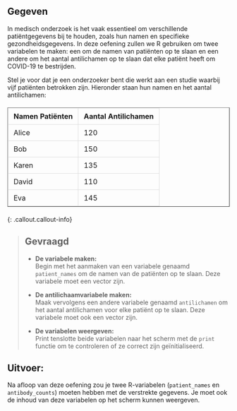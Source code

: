 ## Gegeven

In medisch onderzoek is het vaak essentieel om verschillende patiëntgegevens bij te houden, zoals hun namen en specifieke gezondheidsgegevens. In deze oefening zullen we R gebruiken om twee variabelen te maken: een om de namen van patiënten op te slaan en een andere om het aantal antilichamen op te slaan dat elke patiënt heeft om COVID-19 te bestrijden.


Stel je voor dat je een onderzoeker bent die werkt aan een studie waarbij vijf patiënten betrokken zijn. Hieronder staan hun namen en het aantal antilichamen:

<table border="1">
    <head>
    <meta charset="UTF-8">
    <meta name="viewport" content="width=device-width, initial-scale=1.0">
    <title>Materials Data</title>
    <style>
        table {
            width: 100%;
            border-collapse: collapse;
            margin: 20px 0;
        }
        th, td {
            border: 1px solid #dddddd;
            padding: 8px 12px;
            text-align: left;
        }
        th {
            background-color: ;
        }
    </style>
</head>
    <thead>
        <tr>
            <th>Namen Patiënten</th>
            <th>Aantal Antilichamen</th>
        </tr>
    </thead>
    <tbody>
        <tr>
            <td>Alice</td>
            <td>120</td>
        </tr>
        <tr>
            <td>Bob</td>
            <td>150</td>
        </tr>
        <tr>
            <td>Karen</td>
            <td>135</td>
        </tr>
        <tr>
            <td>David</td>
            <td>110</td>
        </tr>
        <tr>
            <td>Eva</td>
            <td>145</td>
        </tr>
    </tbody>
</table>

{: .callout.callout-info}
>## Gevraagd
>
>* **De variabele maken:**  
> Begin met het aanmaken van een variabele genaamd `patient_names` om de namen van de patiënten op te slaan. Deze variabele moet een vector zijn.
>
>* **De antilichaamvariabele maken:**  
> Maak vervolgens een andere variabele genaamd `antilichamen` om het aantal antilichamen voor elke patiënt op te slaan. Deze variabele moet ook een vector zijn.
>
>* **De variabelen weergeven:**  
> Print tenslotte beide variabelen naar het scherm met de `print` functie om te controleren of ze correct zijn geïnitialiseerd.
>


## Uitvoer: 

Na afloop van deze oefening zou je twee R-variabelen (`patient_names` en `antibody_counts`) moeten hebben met de verstrekte gegevens. Je moet ook de inhoud van deze variabelen op het scherm kunnen weergeven.


